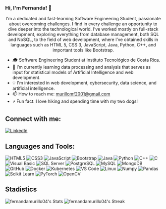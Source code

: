 ### Hi, I'm Fernanda! 👋

<p align="center">
I'm a dedicated and fast-learning Software Engineering Student, passionate about overcoming challenges. I find in every challenge an opportunity to dive deeper into the technological world. I’ve worked mostly on full-stack development, exploring everything from database management, both SQL and NoSQL, to the field of web development, where I’ve obtained skills in languages such as HTML 5, CSS 3, JavaScript, Java, Python, C++, and important tools like Bootstrap.
</p>

- 🎓 Software Engineering Student at Instituto Tecnológico de Costa Rica.
- 🌱 I’m currently learning data processing and analysis that serves as input for statistical models of Artificial Intelligence and web development.
- 💡 I'm interested in web development, cybersecurity, data science, and artificial intelligence.
- 📫 How to reach me: murillomf2001@gmail.com
- ⚡ Fun fact: I love hiking and spending time with my two dogs!


## Connect with me:
[![LinkedIn][linkedin-shield]](https://www.linkedin.com/in/maria-fernanda-murillo-mena)

## Languages and Tools:
![HTML5](https://img.shields.io/badge/-HTML5-E34F26?style=flat-square&logo=html5&logoColor=white)
![CSS3](https://img.shields.io/badge/-CSS3-1572B6?style=flat-square&logo=css3)
![JavaScript](https://img.shields.io/badge/-JavaScript-F7DF1E?style=flat-square&logo=javascript&logoColor=black)
![Bootstrap](https://img.shields.io/badge/-Bootstrap-563D7C?style=flat-square&logo=bootstrap&logoColor=white)
![Java](https://img.shields.io/badge/-Java-007396?style=flat-square&logo=java&logoColor=white)
![Python](https://img.shields.io/badge/-Python-3776AB?style=flat-square&logo=python&logoColor=white)
![C++](https://img.shields.io/badge/-C++-00599C?style=flat-square&logo=cplusplus&logoColor=white)
![C](https://img.shields.io/badge/-C-A8B9CC?style=flat-square&logo=c&logoColor=black)
![Visual Basic](https://img.shields.io/badge/-VisualBasic-512BD4?style=flat-square&logo=visual-studio&logoColor=white)
![SQL Server](https://img.shields.io/badge/-SQL%20Server-CC2927?style=flat-square&logo=microsoftsqlserver&logoColor=white)
![PostgreSQL](https://img.shields.io/badge/-PostgreSQL-336791?style=flat-square&logo=postgresql&logoColor=white)
![MySQL](https://img.shields.io/badge/-MySQL-4479A1?style=flat-square&logo=mysql&logoColor=white)
![MongoDB](https://img.shields.io/badge/-MongoDB-47A248?style=flat-square&logo=mongodb&logoColor=white)
![GitHub](https://img.shields.io/badge/-GitHub-181717?style=flat-square&logo=github&logoColor=white)
![Docker](https://img.shields.io/badge/-Docker-2496ED?style=flat-square&logo=docker&logoColor=white)
![Kubernetes](https://img.shields.io/badge/-Kubernetes-326CE5?style=flat-square&logo=kubernetes&logoColor=white)
![VS Code](https://img.shields.io/badge/-VS%20Code-007ACC?style=flat-square&logo=visual-studio-code&logoColor=white)
![Linux](https://img.shields.io/badge/-Linux-FCC624?style=flat-square&logo=linux&logoColor=black)
![Numpy](https://img.shields.io/badge/-Numpy-013243?style=flat-square&logo=numpy&logoColor=white)
![Pandas](https://img.shields.io/badge/-Pandas-150458?style=flat-square&logo=pandas&logoColor=white)
![Scikit Learn](https://img.shields.io/badge/-Scikit%20Learn-F7931E?style=flat-square&logo=scikit-learn&logoColor=white)
![PyTorch](https://img.shields.io/badge/-PyTorch-EE4C2C?style=flat-square&logo=pytorch&logoColor=white)
![OpenCV](https://img.shields.io/badge/-OpenCV-5C3EE8?style=flat-square&logo=opencv&logoColor=white)


## Stadistics
![fernandamurillo04's Stats](https://github-readme-stats.vercel.app/api?username=fernandamurillo04&theme=tokyonight&show_icons=true&hide_border=true&count_private=true)
![fernandamurillo04's Streak](https://github-readme-streak-stats.herokuapp.com/?user=fernandamurillo04&theme=tokyonight&hide_border=true)


<!-- Enlaces a tus perfiles sociales -->
[linkedin-shield]: https://img.shields.io/badge/-LinkedIn-blue.svg?style=flat-square&logo=Linkedin&logoColor=white
